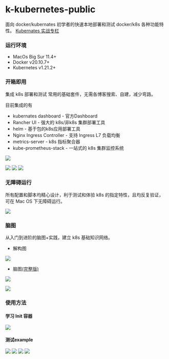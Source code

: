 # k-kubernetes-public

面向 docker/kubernates 初学者的快速本地部署和测试 docker/k8s 各种功能特性。 [Kubernates 实战专栏](https://juejin.cn/column/7021047815069499423)

### 运行环境

- MacOs Big Sur 11.4+
- Docker v20.10.7+
- Kubernetes v1.21.2+

### 开箱即用

集成 k8s 部署和测试 常用的基础套件，无需各博客搜索、自建，减少弯路。

目前集成的有

- kubernates dashboard - 官方Dashboard
- Rancher UI - 强大的 k8s/非k8s 集群部署工具
- helm - 基于包的k8s应用部署工具
- Nginx Ingress Controller - 支持 Ingress L7 负载均衡
- metrics-server - k8s 指标聚合器
- kube-prometheus-stack - 一站式的 k8s 集群监控系统

![](./imgs/all-in-one.png)

![](./imgs/dashboard.png)
![](./imgs/rancher-home.png)
![](./imgs/grafana.png)

### 无障碍运行

所有配置和脚本均精心设计，利于测试和体验 k8s 的指定特性，且均反复验证，可在 Mac OS 下无障碍运行。

![](./imgs/hpa-yaml.png)

### 脑图

从入门到进阶的脑图+实践，建立 k8s 基础知识网络。

- 解构图

![](./imgs/k8s-DCOM.png)

- 脑图[(完整版)](http://kjeek.com/k8s/awesome-kubernates/)

![](./imgs/k8s-outline.png)

![](./imgs/k8s-service.png)

### 使用方法

#### 学习 Init 容器

![](./imgs/init-ctn-mind.png)

#### 测试example

![](./imgs/pod-init-yaml.png)
![](./imgs/pod-wait-service.png)
![](./imgs/setup-service.png)
![](./imgs/pod-ready-after-init.png)

